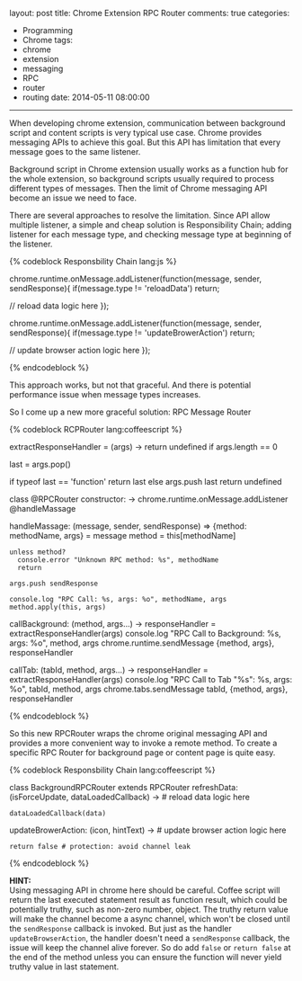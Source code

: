 layout: post
title: Chrome Extension RPC Router
comments: true
categories:
  - Programming
  - Chrome
tags:
  - chrome
  - extension
  - messaging
  - RPC
  - router
  - routing
date: 2014-05-11 08:00:00
---
When developing chrome extension, communication between background script and content scripts is very typical use case. Chrome provides messaging APIs to achieve this goal. But this API has limitation that every message goes to the same listener.

Background script in Chrome extension usually works as a function hub for the whole extension, so background scripts usually required to process different types of messages. Then the limit of Chrome messaging API become an issue we need to face.

There are several approaches to resolve the limitation. Since API allow multiple listener, a simple and cheap solution is Responsibility Chain; adding listener for each message type, and checking message type at beginning of the listener.

{% codeblock Responsbility Chain lang:js %}

chrome.runtime.onMessage.addListener(function(message, sender, sendResponse){
  if(message.type != 'reloadData')
    return;

  // reload data logic here
});

chrome.runtime.onMessage.addListener(function(message, sender, sendResponse){
  if(message.type != 'updateBrowerAction')
    return;

  // update browser action logic here
});

{% endcodeblock %}

This approach works, but not that graceful. And there is potential performance issue when message types increases.

So I come up a new more graceful solution: RPC Message Router

{% codeblock RCPRouter lang:coffeescript %}

extractResponseHandler = (args) ->
  return undefined if args.length == 0

  last = args.pop()

  if typeof last == 'function'
    return last
  else
    args.push last
    return undefined

class @RPCRouter
  constructor: ->
    chrome.runtime.onMessage.addListener @handleMassage

  handleMassage: (message, sender, sendResponse) =>
    {method: methodName, args} = message
    method = this[methodName]

    unless method?
      console.error "Unknown RPC method: %s", methodName
      return

    args.push sendResponse

    console.log "RPC Call: %s, args: %o", methodName, args
    method.apply(this, args)

  callBackground: (method, args...) ->
    responseHandler = extractResponseHandler(args)
    console.log "RPC Call to Background: %s, args: %o", method, args
    chrome.runtime.sendMessage {method, args}, responseHandler

  callTab: (tabId, method, args...) ->
    responseHandler = extractResponseHandler(args)
    console.log "RPC Call to Tab \"%s\": %s, args: %o", tabId, method, args
    chrome.tabs.sendMessage tabId, {method, args}, responseHandler

{% endcodeblock %}

So this new RPCRouter wraps the chrome original messaging API and provides a more convenient way to invoke a remote method. To create a specific RPC Router for background page or content page is quite easy.

{% codeblock Responsbility Chain lang:coffeescript %}

class BackgroundRPCRouter extends RPCRouter
  refreshData: (isForceUpdate, dataLoadedCallback) ->
    # reload data logic here

    dataLoadedCallback(data)

  updateBrowerAction: (icon, hintText) ->
    # update browser action logic here

    return false # protection: avoid channel leak

{% endcodeblock %}

**HINT:**  
Using messaging API in chrome here should be careful. Coffee script will return the last executed statement result as function result, which could be potentially truthy, such as non-zero number, object. The truthy return value will make the channel become a async channel, which won't be closed until the `sendResponse` callback is invoked. But just as the handler `updateBrowserAction`, the handler doesn't need a `sendResponse` callback, the issue will keep the channel alive forever. So do add `false` or `return false` at the end of the method unless you can ensure the function will never yield truthy value in last statement.
